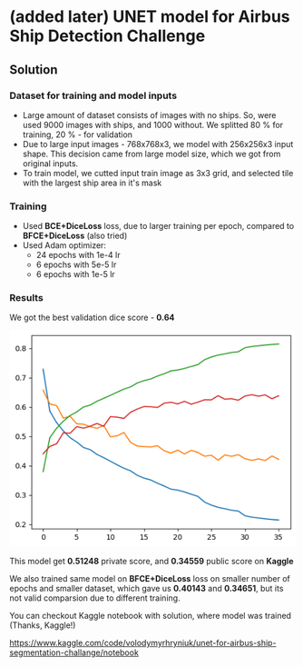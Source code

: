 
# (added later) UNET model for Airbus Ship Detection Challenge
## Solution
### Dataset for training and model inputs
 * Large amount of dataset consists of images with no ships. So, were used 9000 images with ships, and 1000 without.
We splitted 80 % for training, 20 % - for validation
 * Due to large input images - 768x768x3, we model with 256x256x3 input shape. This decision came from large model size, which we got from original inputs.
 * To train model, we cutted input train image as 3x3 grid, and selected tile with the largest ship area in it's mask
###  Training
 * Used **BCE+DiceLoss** loss, due to larger training per epoch, compared to **BFCE+DiceLoss** (also tried)
 * Used Adam optimizer:
   * 24 epochs with 1e-4 lr    
   * 6 epochs with 5e-5 lr
   * 6 epochs with 1e-5 lr
### Results   
We got the best validation dice score  - **0.64**

![alt text](https://github.com/grinvolod13/airbus-ship-detection-challange-unet/blob/master/Untitled.png?raw=true)

This model get **0.51248** private score, and **0.34559** public score on **Kaggle**

We also trained same model on **BFCE+DiceLoss** loss on smaller number of epochs and smaller dataset, which gave us **0.40143** and **0.34651**, but its not valid comparsion due to different training.

You can checkout Kaggle notebook with solution, where model was trained (Thanks, Kaggle!)

https://www.kaggle.com/code/volodymyrhryniuk/unet-for-airbus-ship-segmentation-challange/notebook
